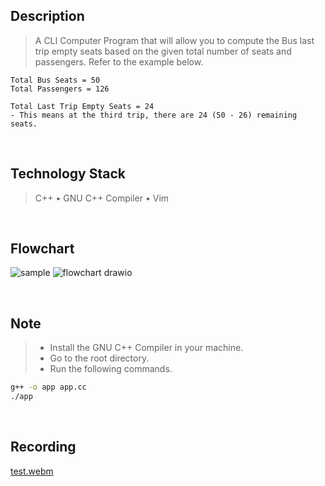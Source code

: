 ## Description
> A CLI Computer Program that will allow you to compute the Bus last trip empty seats based on the given total number of seats and passengers. Refer to the example below.
```plaintext
Total Bus Seats = 50
Total Passengers = 126

Total Last Trip Empty Seats = 24
- This means at the third trip, there are 24 (50 - 26) remaining seats.
```

<br />

## Technology Stack
> C++ • GNU C++ Compiler • Vim

<br />

## **Flowchart**
![sample](https://user-images.githubusercontent.com/69438999/184685817-8ef3ef12-8323-4ecc-a64a-ab4e375d88b2.png)
![flowchart drawio](https://user-images.githubusercontent.com/69438999/184686725-f8b25f81-d08e-44b8-8ea9-687f32965a92.png)

<br />

## Note
> - Install the GNU C++ Compiler in your machine. <br />
> - Go to the root directory. <br />
> - Run the following commands. <br />
```bash
g++ -o app app.cc
./app
```

<br />

## Recording
[test.webm](https://user-images.githubusercontent.com/69438999/184537073-4b95b85f-6c2f-4222-a115-79d74f7a251e.webm)
